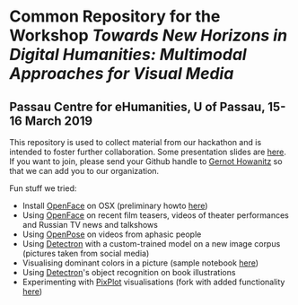 # Common Repository for the Workshop *Towards New Horizons in Digital Humanities: Multimodal Approaches for Visual Media*
## Passau Centre for eHumanities, U of Passau, 15-16 March 2019

This repository is used to collect material from our hackathon and is intended to foster further collaboration. Some presentation slides are [here](slides). If you want to join, please send your Github handle to [Gernot Howanitz](mailto:gernot.howanitz@uni-passau.de) so that we can add you to our organization.

Fun stuff we tried:
* Install [OpenFace](https://github.com/TadasBaltrusaitis/OpenFace) on OSX (preliminary howto [here](howtos/install_openface_mac.txt))
* Using [OpenFace](https://github.com/TadasBaltrusaitis/OpenFace) on recent film teasers, videos of theater performances and Russian TV news and talkshows
* Using [OpenPose](https://github.com/CMU-Perceptual-Computing-Lab/openpose) on videos from aphasic people
* Using [Detectron](https://github.com/facebookresearch/Detectron) with a custom-trained model on a new image corpus (pictures taken from social media)
* Visualising dominant colors in a picture (sample notebook [here](colours/ColourRun.ipynb))
* Using [Detectron](https://github.com/facebookresearch/Detectron)'s object recognition on book illustrations
* Experimenting with [PixPlot](https://github.com/YaleDHLab/pix-plot/) visualisations (fork with added functionality [here](https://github.com/passau-centre-for-ehumanities/pix-plot))
